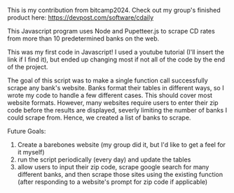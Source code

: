 This is my contribution from bitcamp2024. Check out my group's finished product here: https://devpost.com/software/cdaily

This Javascript program uses Node and Pupetteer.js to scrape CD rates from more than 10 predetermined banks on the web. 

This was my first code in Javascript! I used a youtube tutorial (I'll insert the link if I find it), but ended up changing most if not all of the code by the end of the project. 

The goal of this script was to make a single function call successfully scrape any bank's website. Banks format their tables in different ways, so I wrote my code to handle a few different cases. This should cover most
website formats. However, many websites require users to enter their zip code before the results are displayed, severly limiting the number of banks I could scrape from. Hence, we created a list of banks to scrape. 

Future Goals:
1. Create a barebones website (my group did it, but I'd like to get a feel for it myself)
2. run the script periodically (every day) and update the tables
3. allow users to input their zip code, scrape google search for many different banks, and then scrape those sites using the existing function (after responding to a website's prompt for zip code if applicable)
